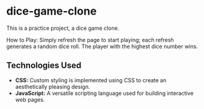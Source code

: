 # dice-game-clone
This is a practice project, a dice game clone.

How to Play:
Simply refresh the page to start playing; each refresh generates a random dice roll. The player with the highest dice number wins.

## Technologies Used
- **CSS:** Custom styling is implemented using CSS to create an aesthetically pleasing design.
- **JavaScript:** A versatile scripting language used for building interactive web pages.